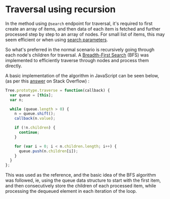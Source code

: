 # Traversal using recursion

In the method using `@search` endpoint for traversal, it's required to first create an array of items, and then data of each item is fetched and further processed step by step to an array of nodes. For small list of items, this may seem efficient or when using [search parameters](https://plonerestapi.readthedocs.io/en/latest/searching.html#search).

So what's preferred in the normal scenario is recursively going through each node's children for traversal. A [Breadth-First Search](https://en.wikipedia.org/wiki/Breadth-first_search) (BFS) was implemented to efficiently traverse through nodes and process them directly.

A basic implementation of the algorithm in JavaScript can be seen below, (as per this [answer](https://stackoverflow.com/a/33704700/9779563) on Stack Overflow) :

```javascript
Tree.prototype.traverse = function(callback) {
  var queue = [this];
  var n;

  while (queue.length > 0) {
    n = queue.shift();
    callback(n.value);

    if (!n.children) {
      continue;
    }

    for (var i = 0; i < n.children.length; i++) {
      queue.push(n.children[i]);
    }
  }
};
```

This was used as the reference, and the basic idea of the BFS algorithm was followed, ie, using the queue data structure to start with the first item, and then consecutively store the children of each processed item, while processing the dequeued element in each iteration of the loop.
